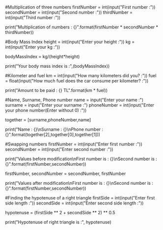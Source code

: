 #Multiplication of three numbers 
firstNumber = int(input("First number :"))
secondNumber = int(input("Second number :"))
thirdNumber = int(input("Third number :"))

print("Multiplication of numbers : {}".format(firstNumber * secondNumber * thirdNumber))


#Body Mass Index
height = int(input("Enter your height :"))
kg = int(input("Enter your kg :"))

bodyMassIndex = kg/(height*height)

print("Your body mass index is :",(bodyMassIndex))


#Kilometer and fuel
km = int(input("How many kilometers did you? :"))
fuel = float(input("How much fuel does the car consume per kilometer? :"))

print("Amount to be paid : {} TL".format(km * fuel))


#Name, Surname, Phone number
name = input("Enter your name :")
surname = input("Enter your surname :")
phoneNumber = int(input("Enter your phone number(Enter without 0) :"))

together = [surname,phoneNumber,name]

print("Name : {}\nSurname : {}\nPhone number : {}".format(together[2],together[0],together[1]))


#Swapping numbers
firstNumber = int(input("Enter first number :"))
secondNumber = int(input("Enter second number :"))

print("Values before modification\nFirst number is : {}\nSecond number is : {}".format(firstNumber,secondNumber))

firstNumber, secondNumber = secondNumber, firstNumber

print("Values after modification\nFirst number is : {}\nSecond number is : {}".format(firstNumber,secondNumber))


#Finding the hypotenuse of a right triangle
firstSide = int(input("Enter first side length :"))
secondSide = int(input("Enter second side length :"))

hypotenuse = (firstSide ** 2 + secondSide ** 2) ** 0.5

print("Hypotenuse of right triangle is :", hypotenuse)

